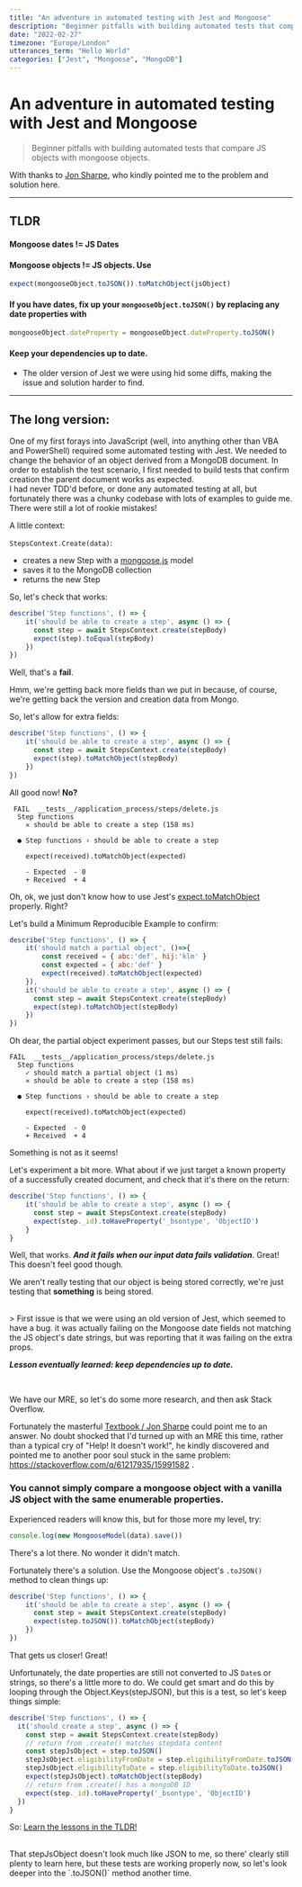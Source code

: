 ```yaml
---
title: "An adventure in automated testing with Jest and Mongoose"
description: "Beginner pitfalls with building automated tests that compare JS objects with mongoose objects."
date: "2022-02-27"
timezone: "Europe/London"
utterances_term: "Hello World"
categories: ["Jest", "Mongoose", "MongoDB"]
---
```


# An adventure in automated testing with Jest and Mongoose

> Beginner pitfalls with building automated tests that compare JS objects with mongoose objects.

With thanks to [Jon Sharpe](https://stackoverflow.com/users/3001761/jonrsharpe), who kindly pointed me to the problem and solution here.
<hr />

## TLDR
#### Mongoose dates != JS Dates
#### Mongoose objects != JS objects. Use 
```js
expect(mongooseObject.toJSON()).toMatchObject(jsObject)
```
#### If you have dates, fix up your `mongooseObject.toJSON()` by replacing any date properties with 
```js
mongooseObject.dateProperty = mongooseObject.dateProperty.toJSON()
```
#### Keep your dependencies up to date.  
 - The older version of Jest we were using hid some diffs, making the issue and solution harder to find.
<hr />

## The long version:
One of my first forays into JavaScript (well, into anything other than VBA and PowerShell) required some automated testing with Jest.  We needed to change the behavior of an object derived from a MongoDB document.  In order to establish the test scenario, I first needed to build tests that confirm creation the parent document works as expected.  
I had never TDD'd before, or done any automated testing at all, but fortunately there was a chunky codebase with lots of examples to guide me. There were still a lot of rookie mistakes!


A little context:

`StepsContext.Create(data)`:
- creates a new Step with a [mongoose.js](https://mongoosejs.com/) model
- saves it to the MongoDB collection
- returns the new Step

So, let's check that works:
```js
describe('Step functions', () => {
    it('should be able to create a step', async () => {
      const step = await StepsContext.create(stepBody)
      expect(step).toEqual(stepBody)
    })
})
```

Well, that's a **fail**.

Hmm, we're getting back more fields than we put in because, of course, we're getting back the version and creation data from Mongo.

So, let's allow for extra fields:
```js
describe('Step functions', () => {
    it('should be able to create a step', async () => {
      const step = await StepsContext.create(stepBody)
      expect(step).toMatchObject(stepBody)
    })
})
```

All good now! **No?**

```console
 FAIL  __tests__/application_process/steps/delete.js
  Step functions
    ✕ should be able to create a step (158 ms)

  ● Step functions › should be able to create a step

    expect(received).toMatchObject(expected)

    - Expected  - 0
    + Received  + 4
```

Oh, ok, we just don't know how to use Jest's [expect.toMatchObject](https://jestjs.io/docs/expect#tomatchobjectobject) properly.  Right?

Let's build a Minimum Reproducible Example to confirm:
```js
describe('Step functions', () => {
    it('should match a partial object', ()=>{
        const received = { abc:'def', hij:'klm' }
        const expected = { abc:'def' }
        expect(received).toMatchObject(expected)
    }),
    it('should be able to create a step', async () => {
      const step = await StepsContext.create(stepBody)
      expect(step).toMatchObject(stepBody)
    })
})
```

Oh dear, the partial object experiment passes, but our Steps test still fails:
```console
FAIL  __tests__/application_process/steps/delete.js
  Step functions
    ✓ should match a partial object (1 ms)
    ✕ should be able to create a step (158 ms)

  ● Step functions › should be able to create a step

    expect(received).toMatchObject(expected)

    - Expected  - 0
    + Received  + 4
```

Something is not as it seems!

Let's experiment a bit more.  What about if we just target a known property of a successfully created document, and check that it's there on the return:

```js
describe('Step functions', () => {
    it('should be able to create a step', async () => {
      const step = await StepsContext.create(stepBody)
      expect(step._id).toHaveProperty('_bsontype', 'ObjectID')
    }
}
```
Well, that works.  ***And it fails when our input data fails validation***.  Great!  This doesn't feel good though.  

We aren't really testing that our object is being stored correctly, we're just testing that **something** is being stored.


<br>
> First issue is that we were using an old version of Jest, which seemed to have a bug.  it was actually failing on the Mongoose date fields not matching the JS object's date strings, but was reporting that it was failing on the extra props.

***Lesson eventually learned: keep dependencies up to date.***

<br>



We have our MRE, so let's do some more research, and then ask Stack Overflow.

Fortunately the masterful [Textbook / Jon Sharpe](https://stackoverflow.com/users/3001761/jonrsharpe) could point me to an answer.  No doubt shocked that I'd turned up with an MRE this time, rather than a typical cry of "Help!  It doesn't work!", he kindly discovered and pointed me to another poor soul stuck in the same problem: https://stackoverflow.com/q/61217935/15991582 .

### You cannot simply compare a mongoose object with a vanilla JS object with the same enumerable properties.

Experienced readers will know this, but for those more my level, try:
```js
console.log(new MongooseModel(data).save())
```

There's a lot there.  No wonder it didn't match.

Fortunately there's a solution.  Use the Mongoose object's `.toJSON()` method to clean things up:



```js
describe('Step functions', () => {
    it('should be able to create a step', async () => {
      const step = await StepsContext.create(stepBody)
      expect(step.toJSON()).toMatchObject(stepBody)
    })
})
```

That gets us closer!  Great!

Unfortunately, the date properties are still not converted to JS `Date`s or strings, so there's a little more to do.  We could get smart and do this by looping through the Object.Keys(stepJSON), but this is a test, so let's keep things simple:


```js
describe('Step functions', () => {
  it('should create a step', async () => {
    const step = await StepsContext.create(stepBody)
    // return from .create() matches stepdata content
    const stepJsObject = step.toJSON()
    stepJsObject.eligibilityFromDate = step.eligibilityFromDate.toJSON()
    stepJsObject.eligibilityToDate = step.eligibilityToDate.toJSON()
    expect(stepJsObject).toMatchObject(stepBody)
    // return from .create() has a mongoDB ID
    expect(step._id).toHaveProperty('_bsontype', 'ObjectID')
  })
}
```

So: [Learn the lessons in the TLDR!](#tldr)

<br>
That stepJsObject doesn't look much like JSON to me, so there' clearly still plenty to learn here, but these tests are working properly now, so let's look deeper into the `.toJSON()` method another time.